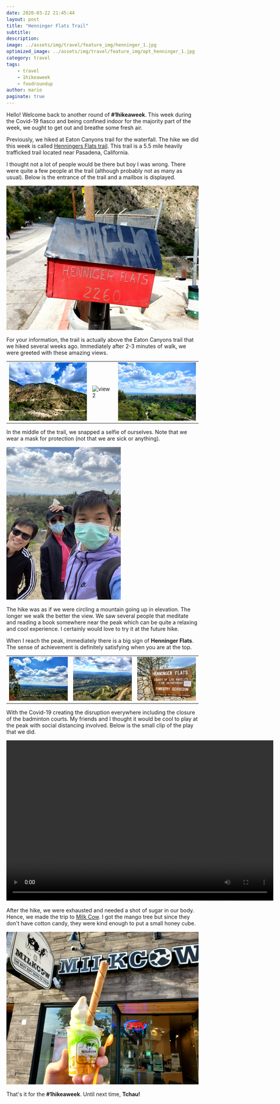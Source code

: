 ```yaml
---
date: 2020-03-22 21:45:44
layout: post
title: "Henninger Flats Trail"
subtitle:
description:
image: ../assets/img/travel/feature_img/henninger_1.jpg
optimized_image: ../assets/img/travel/feature_img/opt_henninger_1.jpg
category: travel
tags:
    - travel
    - 1hikeaweek
    - foodroundup
author: mario
paginate: true
---
```


Hello! Welcome back to another round of **#1hikeaweek**. This week during the Covid-19 fiasco and being confined indoor for the majority part of the week, we ought to get out and breathe some fresh air.

Previously, we hiked at Eaton Canyons trail for the waterfall. The hike we did this week is called [Henningers Flats trail](https://www.alltrails.com/trail/us/california/henninger-flats-trail). This trail is a 5.5 mile heavily trafficked trail located near Pasadena, California. 

I thought not a lot of people would be there but boy I was wrong. There were quite a few people at the trail (although probably not as many as usual). Below is the entrance of the trail and a mailbox is displayed.

<img src="../assets/img/travel/henninger_flats/henninger_entrance.jpg" alt="view"/>

For your information, the trail is actually above the Eaton Canyons trail that we hiked several weeks ago. Immediately after 2-3 minutes of walk, we were greeted with these amazing views.

<table><tr>
    <td> <img src="../assets/img/travel/henninger_flats/view_1.jpg" alt="view 1" style="width: 250px;"/> </td>
    <td> <img src="../assets/img/travel/henninger_flats/view_2.jpg" alt="view 2" style="width: 250px;"/> </td>
    <td> <img src="../assets/img/travel/henninger_flats/view_3.jpg" alt="view 3" style="width: 250px;"/> </td>
</tr></table>

In the middle of the trail, we snapped a selfie of ourselves. Note that we wear a mask for protection (not that we are sick or anything).

<img src="../assets/img/travel/henninger_flats/selfie.jpg" style="height:400px;" alt="selfie"/>



The hike was as if we were circling a mountain going up in elevation. The longer we walk the better the view. We saw several people that meditate and reading a book somewhere near the peak which can be quite a relaxing and cool experience. I certainly would love to try it at the future hike. 

When I reach the peak, immediately there is a big sign of **Henninger Flats**. The sense of achievement is definitely satisfying when you are at the top.

<table><tr>
    <td> <img src="../assets/img/travel/henninger_flats/view_4.jpg" alt="view 4" style="width: 250px;"/> </td>
    <td> <img src="../assets/img/travel/henninger_flats/view_5.jpg" alt="view 5" style="width: 250px;"/> </td>
    <td> <img src="../assets/img/travel/henninger_flats/view_6.jpg" alt="view 6" style="width: 250px;"/> </td>
</tr></table>

With the Covid-19 creating the disruption everywhere including the closure of the badminton courts. My friends and I thought it would be cool to play at the peak with social distancing involved. Below is the small clip of the play that we did.

<video width="700" height="420" controls autoplay loop>
      <source src="../assets/img/travel/henninger_flats/badminton.mp4" preload="auto" type='video/mp4'>
</video>

After the hike, we were exhausted and needed a shot of sugar in our body. Hence, we made the trip to [Milk Cow](https://www.yelp.com/biz/milkcow-cafe-pasadena-3). I got the mango tree but since they don't have cotton candy, they were kind enough to put a small honey cube.

<img src="../assets/img/travel/henninger_flats/milkcow.jpg" style="height:400px;" alt="milkcow"/>

That's it for the **#1hikeaweek**. Until next time, **Tchau!**